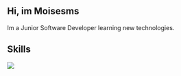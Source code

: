 <h2>Hi, im Moisesms</h2>
<p>Im a Junior Software Developer learning new technologies.</p>

<h2 >Skills </h2>

<p>
  <a href="https://skillicons.dev">
    <img src="https://skillicons.dev/icons?i=dotnet,cs,java,eclipse,kotlin,androidstudio,python,react,html,js,php,wordpress,tailwind,bash,bots" />
  </a>
</p>
